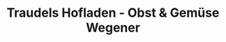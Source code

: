 ---
title: "Traudels Hofladen - Obst & Gemüse Wegener"
url: /gransee/traudels-hofladen-obst-und-gemuese-wegener/
shop: Hofladen
---